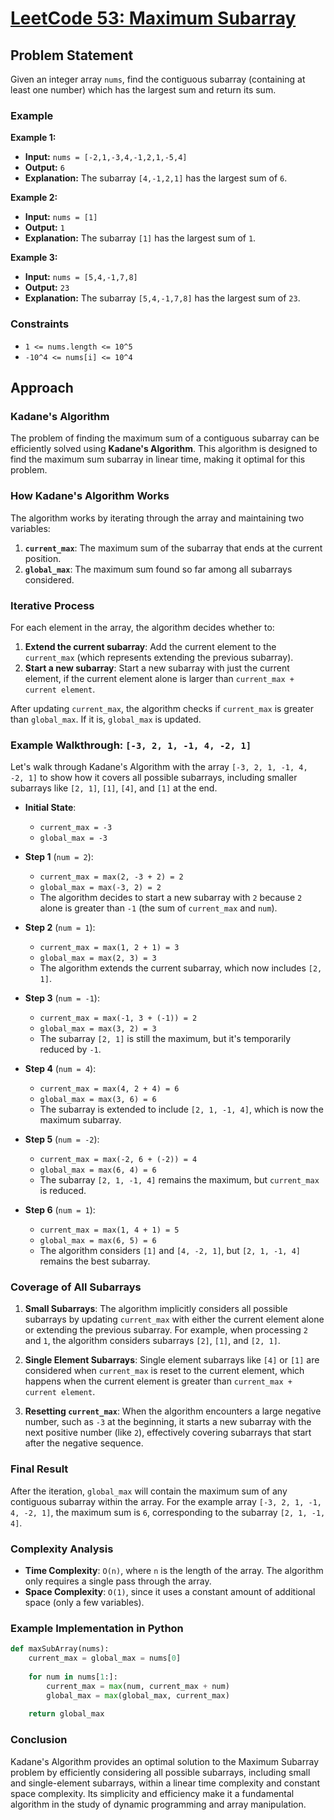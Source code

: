 # [LeetCode 53: Maximum Subarray](https://leetcode.com/problems/maximum-subarray)

## Problem Statement

Given an integer array `nums`, find the contiguous subarray (containing at least one number) which has the largest sum and return its sum.

### Example

**Example 1:**
- **Input:** `nums = [-2,1,-3,4,-1,2,1,-5,4]`
- **Output:** `6`
- **Explanation:** The subarray `[4,-1,2,1]` has the largest sum of `6`.

**Example 2:**
- **Input:** `nums = [1]`
- **Output:** `1`
- **Explanation:** The subarray `[1]` has the largest sum of `1`.

**Example 3:**
- **Input:** `nums = [5,4,-1,7,8]`
- **Output:** `23`
- **Explanation:** The subarray `[5,4,-1,7,8]` has the largest sum of `23`.

### Constraints
- `1 <= nums.length <= 10^5`
- `-10^4 <= nums[i] <= 10^4`

## Approach

### Kadane's Algorithm

The problem of finding the maximum sum of a contiguous subarray can be efficiently solved using **Kadane's Algorithm**. This algorithm is designed to find the maximum sum subarray in linear time, making it optimal for this problem.

### How Kadane's Algorithm Works

The algorithm works by iterating through the array and maintaining two variables:
1. **`current_max`**: The maximum sum of the subarray that ends at the current position.
2. **`global_max`**: The maximum sum found so far among all subarrays considered.

### Iterative Process

For each element in the array, the algorithm decides whether to:
1. **Extend the current subarray**: Add the current element to the `current_max` (which represents extending the previous subarray).
2. **Start a new subarray**: Start a new subarray with just the current element, if the current element alone is larger than `current_max + current element`.

After updating `current_max`, the algorithm checks if `current_max` is greater than `global_max`. If it is, `global_max` is updated.

### Example Walkthrough: `[-3, 2, 1, -1, 4, -2, 1]`

Let's walk through Kadane's Algorithm with the array `[-3, 2, 1, -1, 4, -2, 1]` to show how it covers all possible subarrays, including smaller subarrays like `[2, 1]`, `[1]`, `[4]`, and `[1]` at the end.

- **Initial State**:
  - `current_max = -3`
  - `global_max = -3`

- **Step 1** (`num = 2`):
  - `current_max = max(2, -3 + 2) = 2`
  - `global_max = max(-3, 2) = 2`
  - The algorithm decides to start a new subarray with `2` because `2` alone is greater than `-1` (the sum of `current_max` and `num`).

- **Step 2** (`num = 1`):
  - `current_max = max(1, 2 + 1) = 3`
  - `global_max = max(2, 3) = 3`
  - The algorithm extends the current subarray, which now includes `[2, 1]`.

- **Step 3** (`num = -1`):
  - `current_max = max(-1, 3 + (-1)) = 2`
  - `global_max = max(3, 2) = 3`
  - The subarray `[2, 1]` is still the maximum, but it's temporarily reduced by `-1`.

- **Step 4** (`num = 4`):
  - `current_max = max(4, 2 + 4) = 6`
  - `global_max = max(3, 6) = 6`
  - The subarray is extended to include `[2, 1, -1, 4]`, which is now the maximum subarray.

- **Step 5** (`num = -2`):
  - `current_max = max(-2, 6 + (-2)) = 4`
  - `global_max = max(6, 4) = 6`
  - The subarray `[2, 1, -1, 4]` remains the maximum, but `current_max` is reduced.

- **Step 6** (`num = 1`):
  - `current_max = max(1, 4 + 1) = 5`
  - `global_max = max(6, 5) = 6`
  - The algorithm considers `[1]` and `[4, -2, 1]`, but `[2, 1, -1, 4]` remains the best subarray.

### Coverage of All Subarrays

1. **Small Subarrays**: The algorithm implicitly considers all possible subarrays by updating `current_max` with either the current element alone or extending the previous subarray. For example, when processing `2` and `1`, the algorithm considers subarrays `[2]`, `[1]`, and `[2, 1]`.

2. **Single Element Subarrays**: Single element subarrays like `[4]` or `[1]` are considered when `current_max` is reset to the current element, which happens when the current element is greater than `current_max + current element`.

3. **Resetting `current_max`**: When the algorithm encounters a large negative number, such as `-3` at the beginning, it starts a new subarray with the next positive number (like `2`), effectively covering subarrays that start after the negative sequence.

### Final Result

After the iteration, `global_max` will contain the maximum sum of any contiguous subarray within the array. For the example array `[-3, 2, 1, -1, 4, -2, 1]`, the maximum sum is `6`, corresponding to the subarray `[2, 1, -1, 4]`.

### Complexity Analysis

- **Time Complexity**: `O(n)`, where `n` is the length of the array. The algorithm only requires a single pass through the array.
- **Space Complexity**: `O(1)`, since it uses a constant amount of additional space (only a few variables).

### Example Implementation in Python

```python
def maxSubArray(nums):
    current_max = global_max = nums[0]
    
    for num in nums[1:]:
        current_max = max(num, current_max + num)
        global_max = max(global_max, current_max)
    
    return global_max
```

### Conclusion

Kadane's Algorithm provides an optimal solution to the Maximum Subarray problem by efficiently considering all possible subarrays, including small and single-element subarrays, within a linear time complexity and constant space complexity. Its simplicity and efficiency make it a fundamental algorithm in the study of dynamic programming and array manipulation.
